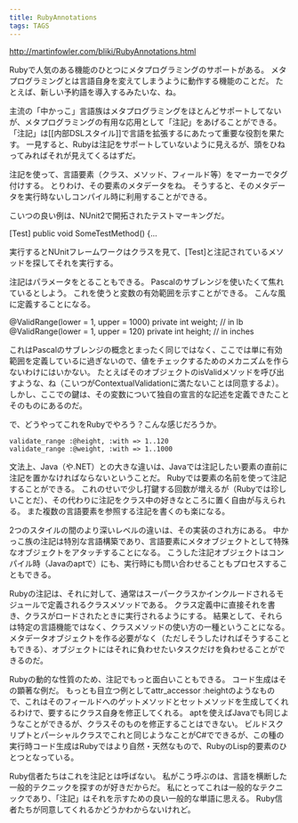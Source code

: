 ```yaml
---
title: RubyAnnotations
tags: TAGS
---
```


http://martinfowler.com/bliki/RubyAnnotations.html

Rubyで人気のある機能のひとつにメタプログラミングのサポートがある。
メタプログラミングとは言語自身を変えてしまうように動作する機能のことだ。
たとえば、新しい予約語を導入するみたいな、ね。

主流の「中かっこ」言語族はメタプログラミングをほとんどサポートしてないが、メタプログラミングの有用な応用として「注記」をあげることができる。
「注記」は[[内部DSLスタイル]]で言語を拡張するにあたって重要な役割を果たす。
一見すると、Rubyは注記をサポートしていないように見えるが、頭をひねってみればそれが見えてくるはずだ。


注記を使って、言語要素（クラス、メソッド、フィールド等）をマーカーでタグ付けする。
とりわけ、その要素のメタデータをね。
そうすると、そのメタデータを実行時ないしコンパイル時に利用することができる。

こいつの良い例は、NUnit2で開拓されたテストマーキングだ。

 [Test] public void SomeTestMethod() {...

実行するとNUnitフレームワークはクラスを見て、[Test]と注記されているメソッドを探してそれを実行する。

注記はパラメータをとることもできる。
Pascalのサブレンジを使いたくて焦れているとしよう。
これを使うと変数の有効範囲を示すことができる。
こんな風に定義することになる。

 @ValidRange(lower = 1, upper = 1000)
  private int weight; // in lb
 @ValidRange(lower = 1, upper = 120)
  private int height; // in inches

これはPascalのサブレンジの概念とまったく同じではなく、ここでは単に有効範囲を定義しているに過ぎないので、値をチェックするためのメカニズムを作らないわけにはいかない。
たとえばそのオブジェクトのisValidメソッドを呼び出すような、ね（こいつがContextualValidationに満たないことは同意するよ）。
しかし、ここでの鍵は、その変数について独自の宣言的な記述を定義できたことそのものにあるのだ。

で、どうやってこれをRubyでやろう？こんな感じだろうか。

	validate_range :@height, :with => 1..120
	validate_range :@weight, :with => 1..1000

文法上、Java（や.NET）との大きな違いは、Javaでは注記したい要素の直前に注記を置かなければならないということだ。
Rubyでは要素の名前を使って注記することができる。
これのせいで少し打鍵する回数が増えるが（Rubyでは珍しいことだ）、その代わりに注記をクラス中の好きなところに置く自由が与えられる。
また複数の言語要素を参照する注記を書くのも楽になる。

2つのスタイルの間のより深いレベルの違いは、その実装のされ方にある。
中かっこ族の注記は特別な言語構築であり、言語要素にメタオブジェクトとして特殊なオブジェクトをアタッチすることになる。
こうした注記オブジェクトはコンパイル時（Javaのaptで）にも、実行時にも問い合わせることもプロセスすることもできる。

Rubyの注記は、それに対して、通常はスーパークラスかインクルードされるモジュールで定義されるクラスメソッドである。
クラス定義中に直接それを書き、クラスがロードされたときに実行されるようにする。
結果として、それらは特定の言語機能ではなく、クラスメソッドの使い方の一種ということになる。
メタデータオブジェクトを作る必要がなく（ただしそうしたければそうすることもできる）、オブジェクトにはそれに負わせたいタスクだけを負わせることができるのだ。

Rubyの動的な性質のため、注記でもっと面白いこともできる。
コード生成はその顕著な例だ。
もっとも目立つ例としてattr_accessor :heightのようなもので、これはそのフィールドへのゲットメソッドとセットメソッドを生成してくれるわけで、要するにクラス自身を修正してくれる。
aptを使えばJavaでも同じようなことができるが、クラスそのものを修正することはできない。
ビルドスクリプトとパーシャルクラスでこれと同じようなことがC#でできるが、この種の実行時コード生成はRubyではより自然・天然なもので、RubyのLisp的要素のひとつとなっている。

Ruby信者たちはこれを注記とは呼ばない。
私がこう呼ぶのは、言語を横断した一般的テクニックを探すのが好きだからだ。
私にとってこれは一般的なテクニックであり、「注記」はそれを示すための良い一般的な単語に思える。
Ruby信者たちが同意してくれるかどうかわからないけれど。
